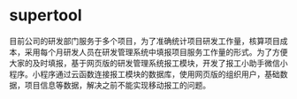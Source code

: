 # supertool
目前公司的研发部门服务于多个项目，为了准确统计项目研发工作量，核算项目成本，采用每个月研发人员在研发管理系统中填报项目服务工作量的形式。为了方便大家的及时填报，基于网页版的研发管理系统报工模块，开发了报工小助手微信小程序。小程序通过云函数连接报工模块的数据库，使用网页版的组织用户，基础数据，项目信息等数据，解决之前不能实现移动报工的问题。
